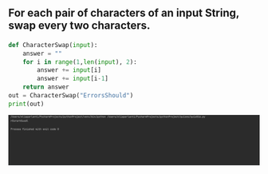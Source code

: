 ## For each pair of characters of an input String, swap every two characters. 
```.py
def CharacterSwap(input):
    answer = ""
    for i in range(1,len(input), 2):
        answer += input[i]
        answer += input[i-1]
    return answer
out = CharacterSwap("ErrorsShould")
print(out)
```
![](quiz_pic16..png)
